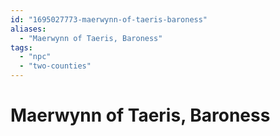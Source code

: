 ```yaml
---
id: "1695027773-maerwynn-of-taeris-baroness"
aliases:
  - "Maerwynn of Taeris, Baroness"
tags:
  - "npc"
  - "two-counties"
---
```


# Maerwynn of Taeris, Baroness

